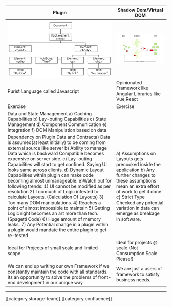 

|  **Plugin**  |  **Shadow Dom/Virtual DOM**  | 
|  --- |  --- | 
| ![](images/storage/image-20200618-042402.png) | ![](images/storage/image-20200618-042504.png) | 
| Purist Language called Javascript | Opinionated Framework like Angular Libraries like Vue,React | 
| Exercise | Exercise | 
| Data and State Management a) Caching Capabilities b) Lay-outing Capabilities c) State Management d) Component Communication e) Integration f) DOM Manipulation based on data |  | 
| Dependency on Plugin Data and Contracta) Data is assumed(at least initially) to be coming from external source like server b) Ability to manage Data which is backward Compatible becomes expensive on server side. c)  Lay-outing Capabilities will start to get confined. Saying UI looks same across clients. d) Dynamic Layout Capabilities within plugin can make code becoming almost unmanageable. e)Watch out for following trends:        1) UI cannot be modified as per resolution        2) Too much of Logic infested to calculate Layouts. (Calculation Of Layouts)        3) Too many DOM manipulations.         4) Reaches a  point of almost impossible to maintain        5) Getting Logic right becomes an art more than tech. (Spagetti Code)         6) Huge amount of memory leaks.         7) Any Potential change in a plugin within a plugin would mandate the entire           plugin to get re-tested | a) Assumptions on Layouts gets precooked inside the  application b) Any further changes to these assumptions mean an extra effort of work to get it done. c) Strict Type Checked any potential variation in data can emerge as breakage in software. | 
| Ideal for Projects of small scale and limited scope | Ideal for projects @ scale (Not Consumption Scale Please!) | 
| We can end up writing our own Framework if we constantly maintain the code with all standards. Its an opportunity to solve the problems of front-end development in our unique way | We are just a users of framework to satisfy business needs. | 



*****

[[category.storage-team]] 
[[category.confluence]] 
